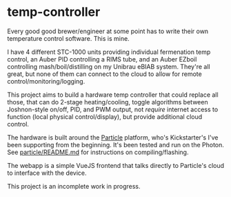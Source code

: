 # temp-controller

Every good good brewer/engineer at some point has to write their own temperature control software.  This is mine.

I have 4 different STC-1000 units providing individual fermenation temp control, an Auber PID controlling a RIMS tube, and an Auber EZboil controlling mash/boil/distilling on my Unibrau eBIAB system.  They're all great, but none of them can connect to the cloud to allow for remote control/monitoring/logging.

This project aims to build a hardware temp controller that could replace all those, that can do 2-stage heating/cooling, toggle algorithms between Joshnon-style on/off, PID, and PWM output, not *require* internet access to function (local physical control/display), but provide additional cloud control.

The hardware is built around the [Particle](https://www.particle.io/) platform, who's Kickstarter's I've been supporting from the beginning.  It's been tested and run on the Photon.  See [particle/README.md]() for instructions on compiling/flashing.

The webapp is a simple VueJS frontend that talks directly to Particle's cloud to interface with the device.

This project is an incomplete work in progress.
